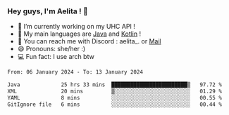 ### Hey guys, I'm Aelita ! 👋

- 🔭 I’m currently working on my UHC API !
- 🌱 My main languages are [Java](https://www.oracle.com/java/) and [Kotlin](https://kotlinlang.org/) !
- 💬 You can reach me with Discord : aelita_. or [Mail](mailto:pro.shinobuu@gmail.com)
- 😄 Pronouns: she/her :) 
- 💻 Fun fact: I use arch btw

<!--START_SECTION:waka-->

```txt
From: 06 January 2024 - To: 13 January 2024

Java             25 hrs 33 mins  ████████████████████████▒   97.72 %
XML              20 mins         ▒░░░░░░░░░░░░░░░░░░░░░░░░   01.29 %
YAML             8 mins          ░░░░░░░░░░░░░░░░░░░░░░░░░   00.55 %
GitIgnore file   6 mins          ░░░░░░░░░░░░░░░░░░░░░░░░░   00.44 %
```

<!--END_SECTION:waka-->
